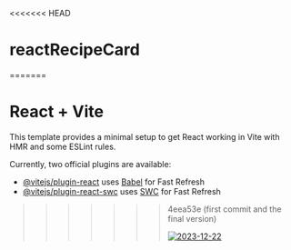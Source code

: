 <<<<<<< HEAD
# reactRecipeCard
=======
# React + Vite

This template provides a minimal setup to get React working in Vite with HMR and some ESLint rules.

Currently, two official plugins are available:

- [@vitejs/plugin-react](https://github.com/vitejs/vite-plugin-react/blob/main/packages/plugin-react/README.md) uses [Babel](https://babeljs.io/) for Fast Refresh
- [@vitejs/plugin-react-swc](https://github.com/vitejs/vite-plugin-react-swc) uses [SWC](https://swc.rs/) for Fast Refresh
>>>>>>> 4eea53e (first commit and the final version)
>>>>>>>
>>>>>>> <a href="https://ibb.co/f1gN360"><img src="https://i.ibb.co/3r3Fx6h/2023-12-22.png" alt="2023-12-22" border="0"></a>
